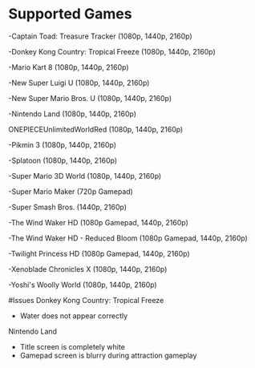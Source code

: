 # Supported Games

-Captain Toad: Treasure Tracker (1080p, 1440p, 2160p)

-Donkey Kong Country: Tropical Freeze (1080p, 1440p, 2160p)

-Mario Kart 8 (1080p, 1440p, 2160p)

-New Super Luigi U (1080p, 1440p, 2160p)

-New Super Mario Bros. U (1080p, 1440p, 2160p)

-Nintendo Land (1080p, 1440p, 2160p)

ONEPIECEUnlimitedWorldRed (1080p, 1440p, 2160p)

-Pikmin 3 (1080p, 1440p, 2160p)

-Splatoon (1080p, 1440p, 2160p)

-Super Mario 3D World (1080p, 1440p, 2160p)

-Super Mario Maker (720p Gamepad)

-Super Smash Bros. (1440p, 2160p)

-The Wind Waker HD (1080p Gamepad, 1440p, 2160p)

-The Wind Waker HD - Reduced Bloom (1080p Gamepad, 1440p, 2160p)

-Twilight Princess HD (1080p Gamepad, 1440p, 2160p)

-Xenoblade Chronicles X (1080p, 1440p, 2160p)

-Yoshi's Woolly World (1080p, 1440p, 2160p)

#Issues
Donkey Kong Country: Tropical Freeze

- Water does not appear correctly

Nintendo Land

- Title screen is completely white
- Gamepad screen is blurry during attraction gameplay